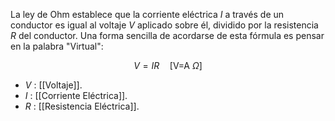 
La ley de Ohm establece que la corriente eléctrica $I$ a través de un conductor es igual al voltaje $V$ aplicado sobre él, dividido por la resistencia $R$ del conductor. Una forma sencilla de acordarse de esta fórmula es pensar en la palabra "Virtual":

$$
	V=IR \quad\text{[V=A $\Omega$]}
$$
- $V$ : [[Voltaje]].
- $I$ : [[Corriente Eléctrica]].
- $R$ : [[Resistencia Eléctrica]].
